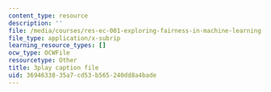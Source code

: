 ```yaml
---
content_type: resource
description: ''
file: /media/courses/res-ec-001-exploring-fairness-in-machine-learning-for-international-development-spring-2020/3694633835a7cd53b565240dd8a4bade_euwc0va-7Vo.srt
file_type: application/x-subrip
learning_resource_types: []
ocw_type: OCWFile
resourcetype: Other
title: 3play caption file
uid: 36946338-35a7-cd53-b565-240dd8a4bade
---
```


